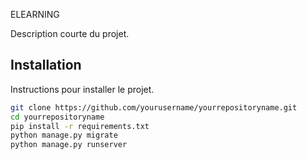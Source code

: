 ELEARNING

Description courte du projet.

## Installation

Instructions pour installer le projet.

```bash
git clone https://github.com/yourusername/yourrepositoryname.git
cd yourrepositoryname
pip install -r requirements.txt
python manage.py migrate
python manage.py runserver
